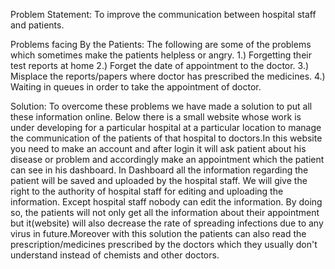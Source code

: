 Problem Statement: 
To improve the communication between hospital staff and patients.

Problems facing By the Patients: 
The following are some of the problems which sometimes make the patients helpless or angry.
1.) Forgetting their test reports at home
2.) Forget the date of appointment to the doctor.
3.) Misplace the reports/papers where doctor has prescribed the medicines.
4.) Waiting in queues in order to take the appointment of doctor.

Solution: 
To overcome these problems we have made a solution to put all these information online. Below there is a small website whose work is under developing for a particular hospital at a particular location to manage the communication of the patients of that hospital to doctors.In this website you need to make an account and after login it will ask patient about his disease or problem and accordingly make an appointment which the patient can see in his dashboard.
                     In Dashboard all the information regarding the patient will be saved and uploaded by the hospital staff. We will give the right to the authority of hospital staff for editing and uploading the information. Except hospital staff nobody can edit the information.
                     By doing so, the patients will not only  get all the information about their appointment but it(website) will also decrease the rate of spreading infections due to any virus in future.Moreover with this solution the patients can also read the prescription/medicines prescribed by the doctors which they usually don't understand instead of chemists and other doctors.
